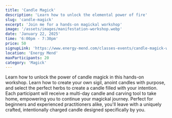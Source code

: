 ```yaml
---
title: 'Candle Magick'
description: 'Learn how to unlock the elemental power of fire'
slug: 'candle-magick'
excerpt: 'Join me for a hands-on magickal workshop'
image: '/assets/images/manifestation-workshop.webp'
date: 'January 22, 2025'
time: '6:00pm - 7:30pm'
price: 50
signupLink: 'https://www.energy-mend.com/classes-events/candle-magick-workshop'
location: 'Energy Mend'
maxParticipants: 20
category: 'Magick'
---
```

Learn how to unlock the power of candle magick in this hands-on workshop. Learn how to create your own sigil, anoint candles with purpose, and select the perfect herbs to create a candle filled with your intention. Each participant will receive a multi-day candle and carving tool to take home, empowering you to continue your magickal journey. Perfect for beginners and experienced practitioners alike, you'll leave with a uniquely crafted, intentionally charged candle designed specifically by you.

